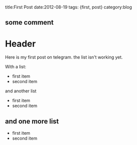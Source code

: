 title:First Post
date:2012-08-19
tags: {first, post}
category:blog

## some comment
Header
======
Here is my first post on telegram. the list isn't working yet.

With a list:
 * first item
 * second item
 
 and another list
  -    first item
  -    second item
  
 and one more list
 -----------------
  * first item
  * second item